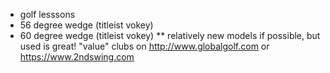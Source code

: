 * golf lesssons
* 56 degree wedge (titleist vokey)
* 60 degree wedge (titleist vokey)
** relatively new models if possible, but used is great! "value" clubs on http://www.globalgolf.com or https://www.2ndswing.com
